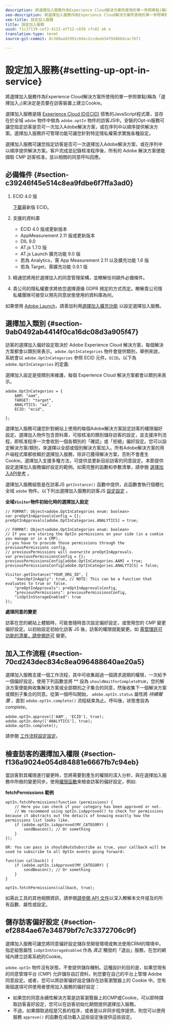 ```yaml
---
description: 將選擇加入服務作為Experience Cloud解決方案所使用的單一參照單點(稱為「選擇加入」)來決定是否要在訪客裝置上建立Cookie。
seo-description: 將選擇加入服務作為Experience Cloud解決方案所使用的單一參照單點(稱為「選擇加入」)來決定是否要在訪客裝置上建立Cookie。
seo-title: 設定加入服務
title: 設定加入服務
uuid: f1c27139-cef2-4122-aff12-c839 cfc82 e6 e
translation-type: tm+mt
source-git-commit: 0c300aa92991c0dec2ccdeeb34f9d886dcac7671

---
```



# 設定加入服務{#setting-up-opt-in-service}

將選擇加入服務作為Experience Cloud解決方案所使用的單一參照單點(稱為「選擇加入」)來決定是否要在訪客裝置上建立Cookie。

選擇加入服務是隨 [Experience Cloud ID(ECID)](https://marketing.adobe.com/resources/help/en_US/mcvid/) 搭售的JavaScript程式庫，並存在於全域 `adobe` 物件中做為 `adobe.optIn` 物件的訪客JS中。安裝的Opt-in服務可讓您指定訪客是否可一次加入Adobe解決方案，或在序列中以順序提供解決方案。選擇加入服務許可管理功能可讓您針對特定隱私權需求實施各種設定。

選擇加入服務可讓您指定訪客是否可一次選擇加入Adobe解決方案，或在序列中以順序提供解決方案。客戶完成並記錄核准程序後，所有的 Adobe 解決方案便能擷取 CMP 訪客核准，並以相關的同意呼叫回應。

## 必備條件 {#section-c39246f45e514c8ea9fdbe6f7ffa3ad0}

1. ECID 4.0 版

   [下載](https://github.com/Adobe-Marketing-Cloud/id-service/releases)最新版 ECID。

1. 支援的資料庫

   * ECID 4.0 版或更新版本
   * AppMeasurement 2.11 版或更新版本
   * DIL 9.0
   * AT.js 1.7.0 版
   * AT.js Launch 擴充功能 9.0 版
   * 若為 Analytics，需 App Measurement 2.11 以及擴充功能 1.6 版
   * 若為 Target，需擴充功能 0.9.1 版

1. 精通您將用於選擇加入的同意管理架構，並瞭解任何額外必備條件。

   <!--
   For IAB, see here for additional pre-reqs.
   -->

1. 貴公司的隱私權要求將依您選擇遵循 GDPR 規定的方式而定。瞭解貴公司隱私權團隊可接受以預先同意狀態使用的資料庫為何。

如果使用 [Adobe Launch](https://docs.adobelaunch.com/)，請善加利用[選擇加入擴充功能](../../implementation-guides/opt-in-service/launch.md) 以設定選擇加入服務。

## 選擇加入類別 {#section-9ab0492ab4414f0ca16dc08d3a905f47}

訪客的選擇加入偏好設定取決於 Adobe Experience Cloud 解決方案，每個解決方案都會以類別來表示。`adobe.OptInCategories` 物件會提供類別，舉例來說，系統會以 `adobe.OptInCategories` 參照 ECID 元件。`ECID`。以下為 `adobe.OptInCategories` 的定義:

選擇加入設定是按類別來維護，每個 Experience Cloud 解決方案都會以類別來表示。

```
adobe.OptInCategories = { 
    AAM: "aam", 
    TARGET: "target",  
    ANALYTICS: "aa", 
    ECID: "ecid", 
     
};
```

選擇加入服務可讓您針對網站上使用的每個Adobe解決方案設定訪客的權限偏好設定。選擇加入物件包含資料庫，可按核准的類別儲存訪客的設定，並支援序列流程，即核准程序一次會收到一個各類別的「確認」或「拒絕」偏好設定。您可以設定解決方案/類別，來選擇以全部或個別解決方案加入。所有Adobe解決方案的用戶端程式庫都依賴於選擇加入服務，除非已獲得解決方案，否則不會產生Cookie。選擇加入支援多種方法，可提供並更新目前訪客的同意設定。本節提供設定選擇加入服務偏好設定的範例。如需完整的函數和參數清單，請參閱 [選擇加入API參考](../../implementation-guides/opt-in-service/api.md#reference-4f30152333dd4990ab10c1b8b82fc867) 。

選擇加入服務組態是在訪客JS `getInstance()` 函數中提供，此函數會執行個體化全域 `adobe` 物件。以下列出選擇加入服務的訪客JS [設定設定](../../implementation-guides/opt-in-service/api.md#section-d66018342baf401389f248bb381becbf) 。

**全域`Visitor`物件初始化時的選擇加入設定**

```
// FORMAT: Object<adobe.OptInCategories enum: boolean> 
var preOptInApprovalsConfig = {}; 
preOptInApprovals[adobe.OptInCategories.ANALYTICS] = true; 
  
// FORMAT: Object<adobe.OptInCategories enum: boolean> 
// If you are storing the OptIn permissions on your side (in a cookie you manage or in a CMP), 
// you have to provide those permissions through the previousPermissions config. 
// previousPermissions will overwrite preOptInApprovals. 
var previousPermissionsConfig = {}; 
previousPermissionsConfig[adobe.OptInCategories.AAM] = true; 
previousPermissionsConfig[adobe.OptInCategories.ANALYTICS] = false; 
  
Visitor.getInstance("YOUR_ORG_ID", { 
    "doesOptInApply": true, // NOTE: This can be a function that evaluates to true or false. 
    "preOptInApprovals": preOptInApprovalsConfig, 
    "previousPermissions": previousPermissionsConfig, 
    "isOptInStorageEnabled": true 
});
```

**處理同意的變更**

訪客在您的網站上體驗時，可能會隨時首次設定偏好設定，或使用您的 CMP 變更偏好設定。以初始設定初始化訪客 JS 後，訪客的權限就能變更。如 [需管理許可功能的清單，請參閱許可](../../implementation-guides/opt-in-service/api.md#section-c3d85403ff0d4394bd775c39f3d001fc) 變更。

<!--
<p> *** <b>sample code block </b>*** </p>
-->

## 加入工作流程 {#section-70cd243dec834c8ea096488640ae20a5}

選擇加入服務支援一個工作流程，其中可收集超過一個請求週期的權限，一次給予一個偏好設定。使用下列函數並將 ** 設為 `shouldWaitForComplete`true，您的解決方案便能夠收集解決方案或全部類別之子集合的同意，然後收集下一個解決方案或類別子集合的同意。從第一個呼叫開始， `adobe.optIn.status` 屬性將 *持續擱置* ，直到 `adobe.optIn.complete()` 流程結束為止。呼叫後，狀態會設為 *complete*。

```
adobe.optIn.approve(['AAM', 'ECID'], true); 
adobe.optIn.deny(['ANALYTICS'], true); 
adobe.optIn.complete();
```

請參閱 [工作流程設定設定](../../implementation-guides/opt-in-service/api.md#section-2c5adfa5459c4e72b96d2693123a53c2)。

## 檢查訪客的選擇加入權限 {#section-f136a9024e054d84881e6667fb7c94eb}

當訪客對其權限進行變更時，您將需要對產生的權限的深入分析，與在選擇加入服務中所做的變更同步。使用[權限函數](../../implementation-guides/opt-in-service/api.md#section-7fe57279b5b44b4f8fe47e336df60155)來檢查訪客的偏好設定，例如:

**fetchPermissions 範例**

```
optIn.fetchPermissions(function (permissions) { 
    // Here you can check if your category has been approved or not. 
    // We recommend using optIn.isApproved() to check for permissions because it abstracts out the details of knowing exactly how the permissions list looks like. 
    if (adobe.optIn.isApproved(MY_CATEGORY) { 
        sendBeacon(); // Or something 
    } 
});

OR: You can pass in shouldAutoSubscribe as true, your callback will be used to subscribe to all OptIn events going forward:

function callback() { 
    if (adobe.optIn.isApproved(MY_CATEGORY) { 
        sendBeacon(); // Or something 
    } 
}

optIn.fetchPermissions(callback, true);
```

如需此工具的其他相關資訊，請參閱[請參閱 API 文件](../../implementation-guides/opt-in-service/api.md#reference-4f30152333dd4990ab10c1b8b82fc867)以深入瞭解本文件提及的所有函數、屬性或設定。

## 儲存訪客偏好設定 {#section-ef2884ae67e34879bf7c7c3372706c9f}

選擇加入服務可讓您將同意偏好設定儲存至開發環境或無法使用CRM的環境中。指定組態屬性 `isOptInStorageEnabled` 作為 *真正* 觸發的「退出」服務，在您的網域內建立訪客系統的Cookie。

`adobe.optIn` 物件沒有狀態，不會提供儲存機制。這種設計的目的是，如果您現有的同意管理平台 (CMP) 允許儲存自訂資料，則您要在自己的平台上管理 Adobe 同意設定。或者，您可以將訪客偏好設定儲存在訪客瀏覽器上的 Cookie 中。您有兩個選項可供使用者使用加入服務的偏好設定：

* 如果您的同意永續性解決方案是訪客瀏覽器上的CMP或Cookie，可以即時擷取訪客喜好設定，您可以在訪客初始化期間提供選擇加入服務。
* 不過，如果擷取過程是冗長的程序，或者是以非同步程序提供，則您可以使用服務 `approve()` 的函數在成功載入這些設定後提供這些設定。

